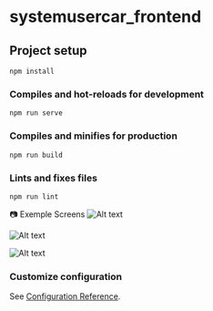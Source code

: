 # systemusercar_frontend

## Project setup
```
npm install
```

### Compiles and hot-reloads for development
```
npm run serve
```

### Compiles and minifies for production
```
npm run build
```

### Lints and fixes files
```
npm run lint
```

📷 Exemple Screens
![Alt text](https://i.ibb.co/TKWxSDG/image.png "Login")

![Alt text](https://i.ibb.co/QYcrNCC/image.png "Usuarios")

![Alt text](https://i.ibb.co/8zn05Yw/image.png "Carros")


### Customize configuration
See [Configuration Reference](https://cli.vuejs.org/config/).
